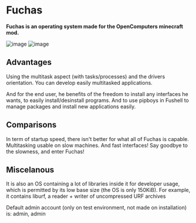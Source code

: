 # Fuchas
**Fuchas is an operating system made for the OpenComputers minecraft mod.**

![image](https://gamexmc.000webhostapp.com/misc/fuchas.png)
![image](http://gamexmc.000webhostapp.com/misc/fpm.png)
## Advantages
Using the multitask aspect (with tasks/processes) and the drivers orientation. You can develop easily multitasked applications.

And for the end user, he benefits of the freedom to install any interfaces he wants, to easily install/desinstall programs. And to use pipboys in Fushell to manage packages and install new applications easily.

## Comparisons
In term of startup speed, there isn't better for what all of Fuchas is capable. Multitasking usable on slow machines. And fast interfaces! Say goodbye to the slowness, and enter Fuchas!

## Miscelanous

It is also an OS containing a lot of libraries inside it for developer usage, which is permitted by its low base size (the OS is only 150KiB). For example, it contains liburf, a reader + writer of uncompressed URF archives

Default admin account (only on test environment, not made on installation) is: admin, admin